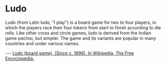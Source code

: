 # Ludo
Ludo (from Latin ludo, "I play") is a board game for two to four players, in which the players race their four tokens from start to finish according to die rolls. Like other cross and circle games, ludo is derived from the Indian game pachisi, but simpler. The game and its variants are popular in many countries and under various names.

--- [Ludo (board game). (Since c. 1896). In Wikipedia, The Free Encyclopedia.](https://en.wikipedia.org/wiki/Ludo_(board_game))